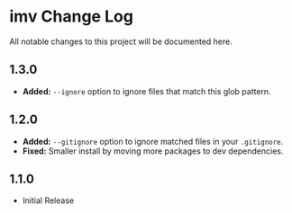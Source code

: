 # imv Change Log

All notable changes to this project will be documented here.

## 1.3.0

- **Added:** `--ignore` option to ignore files that match this glob pattern.

## 1.2.0

- **Added:** `--gitignore` option to ignore matched files in your `.gitignore`.
- **Fixed:** Smaller install by moving more packages to dev dependencies.

## 1.1.0

- Initial Release
